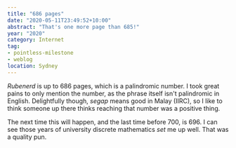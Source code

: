 ```yaml
---
title: "686 pages"
date: "2020-05-11T23:49:52+10:00"
abstract: "That's one more page than 685!"
year: "2020"
category: Internet
tag:
- pointless-milestone
- weblog
location: Sydney
---
```

*Rubenerd* is up to 686 pages, which is a palindromic number. I took great pains to only mention the number, as the phrase itself isn't palindromic in English. Delightfully though, *segap* means good in Malay (IIRC), so I like to think someone up there thinks reaching that number was a positive thing. 

The next time this will happen, and the last time before 700, is 696. I can see those years of university discrete mathematics *set* me up well. That was a quality pun.
